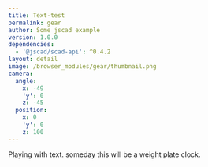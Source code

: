 ```yaml
---
title: Text-test
permalink: gear
author: Some jscad example
version: 1.0.0
dependencies:
  - '@jscad/scad-api': ^0.4.2
layout: detail
image: /browser_modules/gear/thumbnail.png
camera:
  angle:
    x: -49
    'y': 0
    z: -45
  position:
    x: 0
    'y': 0
    z: 100
---
```

Playing with text. someday this will be a weight plate clock.
